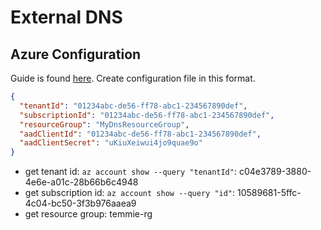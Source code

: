 # External DNS
## Azure Configuration
Guide is found [here](https://github.com/kubernetes-sigs/external-dns/blob/master/docs/tutorials/azure.md). 
Create configuration file in this format.
``` json
{
  "tenantId": "01234abc-de56-ff78-abc1-234567890def",
  "subscriptionId": "01234abc-de56-ff78-abc1-234567890def",
  "resourceGroup": "MyDnsResourceGroup",
  "aadClientId": "01234abc-de56-ff78-abc1-234567890def",
  "aadClientSecret": "uKiuXeiwui4jo9quae9o"
}

```
- get tenant id: `az account show --query "tenantId"`: c04e3789-3880-4e6e-a01c-28b66b6c4948
- get subscription id: `az account show --query "id"`: 10589681-5ffc-4c04-bc50-3f3b976aaea9
- get resource group: temmie-rg